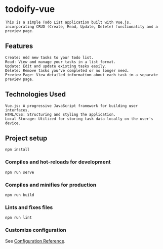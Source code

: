 # todoify-vue
```
This is a simple Todo List application built with Vue.js, incorporating CRUD (Create, Read, Update, Delete) functionality and a preview page.
```



## Features
```
Create: Add new tasks to your todo list.
Read: View and manage your tasks in a list format.
Update: Edit and update existing tasks easily.
Delete: Remove tasks you've completed or no longer need.
Preview Page: View detailed information about each task in a separate preview page.
```



## Technologies Used
```
Vue.js: A progressive JavaScript framework for building user interfaces.
HTML/CSS: Structuring and styling the application.
Local Storage: Utilized for storing task data locally on the user's device.
```


## Project setup
```
npm install
```

### Compiles and hot-reloads for development
```
npm run serve
```

### Compiles and minifies for production
```
npm run build
```

### Lints and fixes files
```
npm run lint
```

### Customize configuration
See [Configuration Reference](https://cli.vuejs.org/config/).

